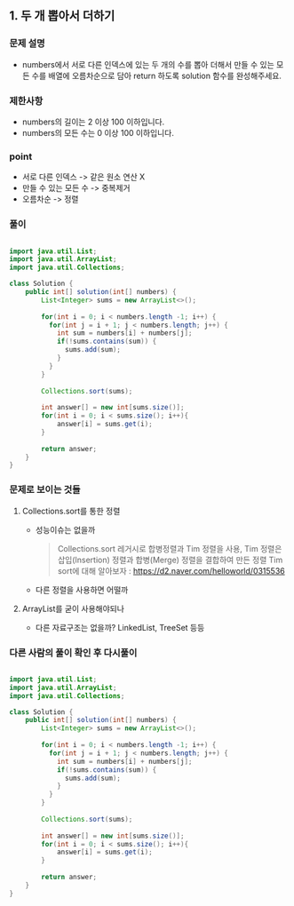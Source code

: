 ## 1. 두 개 뽑아서 더하기 ##

### 문제 설명 ###
  - numbers에서 서로 다른 인덱스에 있는 두 개의 수를 뽑아 더해서 만들 수 있는 모든 수를 배열에 오름차순으로 담아 return 하도록 solution 함수를 완성해주세요.

### 제한사항 ###
  - numbers의 길이는 2 이상 100 이하입니다.
  - numbers의 모든 수는 0 이상 100 이하입니다.

### point ###
  - 서로 다른 인덱스 -> 같은 원소 연산 X
  - 만들 수 있는 모든 수 -> 중복제거
  - 오름차순 -> 정렬

### 풀이 ###

````java

import java.util.List;
import java.util.ArrayList;
import java.util.Collections;

class Solution {
    public int[] solution(int[] numbers) {
        List<Integer> sums = new ArrayList<>();
        
        for(int i = 0; i < numbers.length -1; i++) {
          for(int j = i + 1; j < numbers.length; j++) {
            int sum = numbers[i] + numbers[j];
            if(!sums.contains(sum)) {
              sums.add(sum);
            }
          }
        }
        
        Collections.sort(sums);
        
        int answer[] = new int[sums.size()];
        for(int i = 0; i < sums.size(); i++){
            answer[i] = sums.get(i);
        }
        
        return answer;
    }
}

````

### 문제로 보이는 것들 ###

1. Collections.sort를 통한 정렬
    - 성능이슈는 없을까    
      > Collections.sort 레거시로 합병정렬과 Tim 정렬을 사용, Tim 정렬은 삽입(Insertion) 정렬과 합병(Merge) 정렬을 결합하여 만든 정렬
      > Tim sort에 대해 알아보자 : https://d2.naver.com/helloworld/0315536

    - 다른 정렬을 사용하면 어떨까




2. ArrayList를 굳이 사용해야되나
    - 다른 자료구조는 없을까? LinkedList, TreeSet 등등

### 다른 사람의 풀이 확인 후 다시풀이 ###

````java

import java.util.List;
import java.util.ArrayList;
import java.util.Collections;

class Solution {
    public int[] solution(int[] numbers) {
        List<Integer> sums = new ArrayList<>();
        
        for(int i = 0; i < numbers.length -1; i++) {
          for(int j = i + 1; j < numbers.length; j++) {
            int sum = numbers[i] + numbers[j];
            if(!sums.contains(sum)) {
              sums.add(sum);
            }
          }
        }
        
        Collections.sort(sums);
        
        int answer[] = new int[sums.size()];
        for(int i = 0; i < sums.size(); i++){
            answer[i] = sums.get(i);
        }
        
        return answer;
    }
}

````
